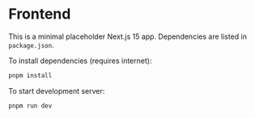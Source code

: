 # Frontend

This is a minimal placeholder Next.js 15 app. Dependencies are listed in `package.json`.

To install dependencies (requires internet):

```bash
pnpm install
```

To start development server:

```bash
pnpm run dev
```
